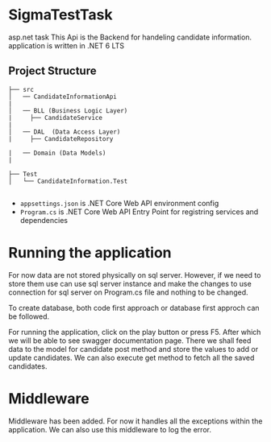 ﻿# SigmaTestTask
asp.net task
This Api is the Backend for handeling candidate information.
application is written in .NET 6 LTS

## Project Structure
```
├── src
│   ── CandidateInformationApi	  
|	        
│   ── BLL (Business Logic Layer)	
|	  ├── CandidateService
|	  	   
│   ── DAL	(Data Access Layer)
|	  ├── CandidateRepository

|	── Domain (Data Models)
|	  

├── Test
│   └── CandidateInformation.Test
 
```

- `appsettings.json` is .NET Core Web API environment config
- `Program.cs` is .NET Core Web API Entry Point for registring services and dependencies 

# Running the application
For now data are not stored physically on sql server. However, if we need to store them use can use sql server instance and 
make the changes to use connection for sql server  on Program.cs file and nothing to be changed.

To create database, both code first approach or database first approch can be followed.

For running the application, click on the play button or press F5. After which we will be able to see swagger documentation page.
There we shall feed data to the model for candidate post method and store the values to add or update candidates.
We can also execute get method to fetch all the saved candidates.

# Middleware
Middleware has been added. For now it handles all the exceptions within the application. We can also use this middleware to 
log the error. 